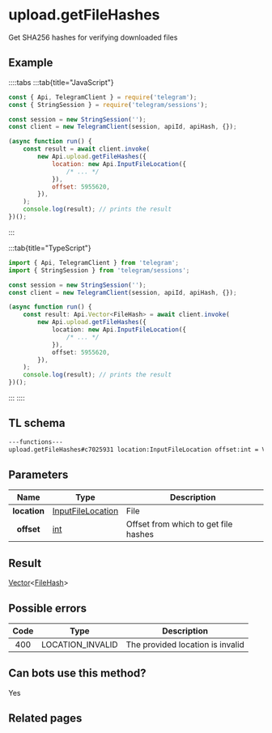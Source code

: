 # upload.getFileHashes

Get SHA256 hashes for verifying downloaded files

## Example

::::tabs
:::tab{title="JavaScript"}

```js
const { Api, TelegramClient } = require('telegram');
const { StringSession } = require('telegram/sessions');

const session = new StringSession('');
const client = new TelegramClient(session, apiId, apiHash, {});

(async function run() {
    const result = await client.invoke(
        new Api.upload.getFileHashes({
            location: new Api.InputFileLocation({
                /* ... */
            }),
            offset: 5955620,
        }),
    );
    console.log(result); // prints the result
})();
```

:::

:::tab{title="TypeScript"}

```ts
import { Api, TelegramClient } from 'telegram';
import { StringSession } from 'telegram/sessions';

const session = new StringSession('');
const client = new TelegramClient(session, apiId, apiHash, {});

(async function run() {
    const result: Api.Vector<FileHash> = await client.invoke(
        new Api.upload.getFileHashes({
            location: new Api.InputFileLocation({
                /* ... */
            }),
            offset: 5955620,
        }),
    );
    console.log(result); // prints the result
})();
```

:::
::::

## TL schema

```txt
---functions---
upload.getFileHashes#c7025931 location:InputFileLocation offset:int = Vector<FileHash>;
```

## Parameters

|     Name     | Type                                                                  | Description                          |
| :----------: | --------------------------------------------------------------------- | ------------------------------------ |
| **location** | [InputFileLocation](https://core.telegram.org/type/InputFileLocation) | File                                 |
|  **offset**  | [int](https://core.telegram.org/type/int)                             | Offset from which to get file hashes |

## Result

[Vector](https://core.telegram.org/type/Vector%20t)<[FileHash](https://core.telegram.org/type/FileHash)>

## Possible errors

| Code | Type             | Description                      |
| :--: | ---------------- | -------------------------------- |
| 400  | LOCATION_INVALID | The provided location is invalid |

## Can bots use this method?

Yes

## Related pages
